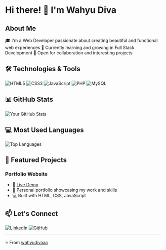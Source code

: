# Hi there! 👋 I'm Wahyu Diva

## About Me
🎓 I'm a Web Developer passionate about creating beautiful and functional web experiences
🌱 Currently learning and growing in Full Stack Development
💼 Open for collaboration and interesting projects

## 🛠️ Technologies & Tools
![HTML5](https://img.shields.io/badge/-HTML5-E34F26?style=flat-square&logo=html5&logoColor=white)
![CSS3](https://img.shields.io/badge/-CSS3-1572B6?style=flat-square&logo=css3)
![JavaScript](https://img.shields.io/badge/-JavaScript-F7DF1E?style=flat-square&logo=javascript&logoColor=black)
![PHP](https://img.shields.io/badge/-PHP-777BB4?style=flat-square&logo=php&logoColor=white)
![MySQL](https://img.shields.io/badge/-MySQL-4479A1?style=flat-square&logo=mysql&logoColor=white)

## 📊 GitHub Stats
![Your GitHub Stats](https://github-readme-stats.vercel.app/api?username=wahyudiva2004&show_icons=true&theme=radical)

## 💻 Most Used Languages
![Top Languages](https://github-readme-stats.vercel.app/api/top-langs/?username=wahyudiva2004&layout=compact&theme=radical)

## 🌟 Featured Projects
### Portfolio Website
- 🔗 [Live Demo](https://wahyu-diva.vercel.app)
- 📝 Personal portfolio showcasing my work and skills
- 💻 Built with HTML, CSS, JavaScript

## 📫 Let's Connect
[![LinkedIn](https://img.shields.io/badge/-LinkedIn-0077B5?style=flat-square&logo=linkedin)](https://linkedin.com/in/wahyudiva)
[![GitHub](https://img.shields.io/badge/-GitHub-181717?style=flat-square&logo=github)](https://github.com/wahyudivaaa)

---
⭐️ From [wahyudivaaa](https://github.com/wahyudivaaa)
